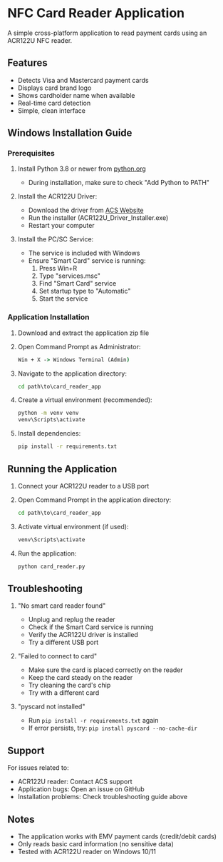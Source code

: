 # NFC Card Reader Application

A simple cross-platform application to read payment cards using an ACR122U NFC reader.

## Features
- Detects Visa and Mastercard payment cards
- Displays card brand logo
- Shows cardholder name when available
- Real-time card detection
- Simple, clean interface

## Windows Installation Guide

### Prerequisites
1. Install Python 3.8 or newer from [python.org](https://www.python.org/downloads/)
   - During installation, make sure to check "Add Python to PATH"

2. Install the ACR122U Driver:
   - Download the driver from [ACS Website](https://www.acs.com.hk/en/driver/3/acr122u-usb-nfc-reader/)
   - Run the installer (ACR122U_Driver_Installer.exe)
   - Restart your computer

3. Install the PC/SC Service:
   - The service is included with Windows
   - Ensure "Smart Card" service is running:
     1. Press Win+R
     2. Type "services.msc"
     3. Find "Smart Card" service
     4. Set startup type to "Automatic"
     5. Start the service

### Application Installation

1. Download and extract the application zip file

2. Open Command Prompt as Administrator:
   ```cmd
   Win + X -> Windows Terminal (Admin)
   ```

3. Navigate to the application directory:
   ```cmd
   cd path\to\card_reader_app
   ```

4. Create a virtual environment (recommended):
   ```cmd
   python -m venv venv
   venv\Scripts\activate
   ```

5. Install dependencies:
   ```cmd
   pip install -r requirements.txt
   ```

## Running the Application

1. Connect your ACR122U reader to a USB port

2. Open Command Prompt in the application directory:
   ```cmd
   cd path\to\card_reader_app
   ```

3. Activate virtual environment (if used):
   ```cmd
   venv\Scripts\activate
   ```

4. Run the application:
   ```cmd
   python card_reader.py
   ```

## Troubleshooting

1. "No smart card reader found"
   - Unplug and replug the reader
   - Check if the Smart Card service is running
   - Verify the ACR122U driver is installed
   - Try a different USB port

2. "Failed to connect to card"
   - Make sure the card is placed correctly on the reader
   - Keep the card steady on the reader
   - Try cleaning the card's chip
   - Try with a different card

3. "pyscard not installed"
   - Run `pip install -r requirements.txt` again
   - If error persists, try: `pip install pyscard --no-cache-dir`

## Support

For issues related to:
- ACR122U reader: Contact ACS support
- Application bugs: Open an issue on GitHub
- Installation problems: Check troubleshooting guide above

## Notes
- The application works with EMV payment cards (credit/debit cards)
- Only reads basic card information (no sensitive data)
- Tested with ACR122U reader on Windows 10/11
